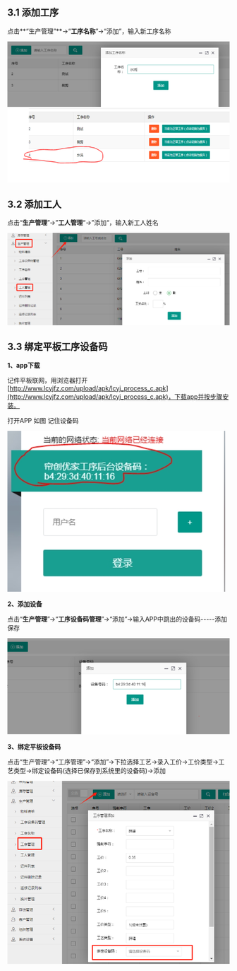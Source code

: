 ## 3.1 添加工序
点击**“生产管理”**→“**工序名称**”→“添加”，输入新工序名称

![image-20240621094010165](../images/image-20240621094010165.png)![image-20240621094014224](../images/image-20240621094014224.png)

## 3.2 添加工人

点击“**生产管理**”→”**工人管理**“→”添加“，输入新工人姓名

![image-20240621094227246](../images/image-20240621094227246.png)

## 3.3 绑定平板工序设备码

**1、app下载**<br>

记件平板联网，用浏览器打开[http://www.lcyjfz.com/upload/apk/lcyj_process_c.apk](http://www.lcyjfz.com/upload/apk/lcyj_process_c.apk)，下载app并按步骤安装。

打开APP 如图 记住设备码

![img](../images/wps1-1718934483698.jpg)

**2、添加设备**

点击“**生产管理**”→“**工序设备码管理**”→“添加”→输入APP中跳出的设备码-----添加保存

![image-20240621094922070](../images/image-20240621094922070.png)

**3、绑定平板设备码**

点击“生产管理”→“工序管理”→“添加”→下拉选择工艺→录入工价→工价类型→工艺类型→绑定设备码(选择已保存到系统里的设备码)→添加

![image-20240621095058059](../images/image-20240621095058059.png)